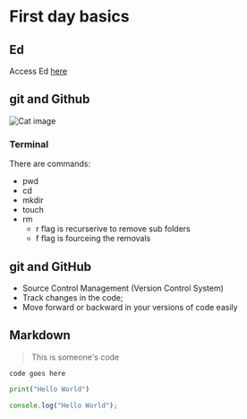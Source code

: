 # First day basics

## Ed
Access Ed [here](https://discord.com/channels/738633600701825117/1330835963823525931)

## git and Github
![Cat image](./cat.jpg)



### Terminal
There are commands:

- pwd
- cd
- mkdir
- touch
- rm
    - r flag is recurserive to remove sub folders
    - f flag is fourceing the removals

## git and GitHub

- Source Control Management (Version Control System)
- Track changes in the code;
- Move forward or backward in your versions of code easily


## Markdown

> This is someone's code

```
code goes here

```

```py
print("Hello World")

```

```js
console.log("Hello World");







